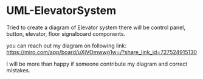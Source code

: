 # UML-ElevatorSystem
Tried to create a diagram of Elevator system there will be control panel, button, elevator, floor signalboard components.

you can reach out my diagram on following link:
https://miro.com/app/board/uXjVOmwwg1w=/?share_link_id=727524915130

I will be more than happy if someone contribute my diagram and correct mistakes.
